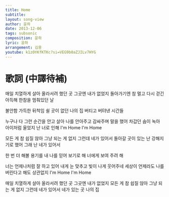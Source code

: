 ```yaml
---
title: Home
subtitle:
layout: song-view
author: 윤하
date: 2013-12-06
tags: subsonic
composition: 윤하
lyric: 윤하
arrangement: 김용
youtube: k1zOYKfKTKc?si=VEG9b0aZJILv7HYG
---
```


# 歌詞 (中譯待補)

매일 치열하게 살아 올라서려 했던 곳
그곳엔 내가 없었지
돌아가기엔 참 멀고
다시 걷긴 아득해 한참을 멈춰있던 날

불안함 가득한 뒤척임
쉴 곳이 없던 나의 집
버티고 버텨낸 시간들

누구나 다 그런 순간을 안고 살아
나를 안아주고 감싸주며 말을 했어
차갑던 숨이 녹아 아이처럼 울었지 난
너로 인해 I'm Home I'm Home

모든 게 참 쉽질 않아 그냥 되는 게 없지
그런데 네가 있어서
돌아갈 곳이 있는 난 강해지기로 했어
그래 난 네가 있어서

한 번 더 해볼 용기를 내
나를 믿어 보기로 해
너에게 보여 주려 해

너는 언제나처럼 잘 하고 있어
내게 눈 맞추고 빛이 나게 웃어주네
세상이 언제라도 나를 버린다고 해도
상관없지 I'm Home I'm Home

매일 치열하게 살아 올라서려 했던 곳
그곳엔 내가 없었지
모든 게 참 쉽질 않아 그냥 되는 게 없지
그런데 네가 있어서 네가 있는 곳
나의 집
